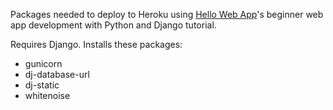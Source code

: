 Packages needed to deploy to Heroku using [Hello Web
App](http://hellowebapp.com)'s beginner web app development with Python and
Django tutorial.

Requires Django. Installs these packages:
* gunicorn
* dj-database-url
* dj-static
* whitenoise
